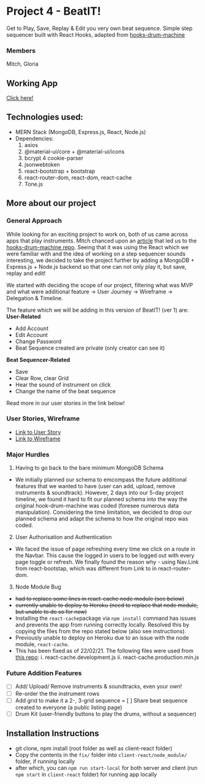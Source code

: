 # Project 4 - BeatIT!
Get to Play, Save, Replay & Edit you very own beat sequence.
Simple step sequencer built with React Hooks, adapted from [hooks-drum-machine](https://github.com/kenwheeler/hooks-drum-machine)

### Members
Mitch, Gloria

## Working App
[Click here!](https://sei26-project4.herokuapp.com/)
  
## Technologies used:
- MERN Stack (MongoDB, Express.js, React, Node.js)
- Dependencies: 
  1. axios
  2. @material-ui/core + @material-ui/icons
  3. bcrypt
  4 cookie-parser
  5. jsonwebtoken
  6. react-bootstrap + bootstrap
  7. react-router-dom, react-dom, react-cache
  8. Tone.js
    
## More about our project
### General Approach
While looking for an exciting project to work on, both of us came across apps that play instruments. 
Mitch chanced upon an [article](https://medium.com/open-graphql/building-a-real-time-collaborative-beatbox-with-react-graphql-96246e9fed80) that led us to the [hooks-drum-machine repo](https://github.com/kenwheeler/hooks-drum-machine). Seeing that it was using the React which we were familiar with and the idea of working on a step sequencer sounds interesting, we decided to take the project further by adding a MongoDB + Express.js + Node.js backend so that one can not only play it, but save, replay and edit!

We started with deciding the scope of our project, filtering what was MVP and what were additional feature -> User Journey -> Wireframe -> Delegation & Timeline.

The feature which we will be adding in this version of BeatIT! (ver 1) are:
**User-Related**
  - Add Account
  - Edit Account
  - Change Password
  - Beat Sequence created are private (only creator can see it)
  
**Beat Sequencer-Related**
  - Save
  - Clear Row, clear Grid
  - Hear the sound of instrument on click
  - Change the name of the beat sequence
    
Read more in our user stories in the link below!
    
### User Stories, Wireframe
- [Link to User Story](https://docs.google.com/document/d/11PR2Pvzlb_E6eEDnZxj19IQ0kj8GwzNpXalNAsgoKBc/edit?usp=sharing)
- [Link to Wireframe](https://www.figma.com/file/XGSvtv1WkJQuKWl8GaR6Dp/Project-4-cool-app-name-wireframe?node-id=0%3A1)

### Major Hurdles
1.  Having to go back to the bare minimum MongoDB Schema
- We initially planned our schema to emcompass the future additional features that we wanted to have (user can add, upload, remove instruments & soundtrack). However, 2 days into our 5-day project timeline, we found it hard to fit our planned schema into the way the original hook-drum-machine was coded (foresee numerous data manipulation). Considering the time limitation, we decided to drop our planned schema and adapt the schema to how the original repo was coded.

2. User Authorisation and Authentication 
- We faced the issue of page refreshing every time we click on a route in the Navbar. This cause the logged in users to be logged out with every page toggle or refresh.
We finally found the reason why - using Nav.Link from react-bootstap, which was different from Link to in react-router-dom. 

3. Node Module Bug
- ~~had to replace some lines in react-cache node module (see below)~~
- ~~currently unable to deploy to Heroku (need to replace that node module, but unable to do so for now)~~
- Installing the `react-cache`package via `npm install` command has issues and prevents the app from running correctly locally. Resolved this by copying the files from the repo stated below (also see instructions).
- Previously unable to deploy on Heroku due to an issue with the node module, `react-cache`.
- This has been fixed as of 22/02/21. The following files were used from [this repo](https://github.com/jaredpalmer/the-platform/tree/c1d20b31a49ab5df01f21448e2e6129ffd51a57e/example/vendor/react-cache):
  i. react-cache.development.js
  ii. react-cache.production.min.js
    
### Future Addition Features
- [ ] Add/ Upload/ Remove instruments & soundtracks, even your own!
- [ ] Re-order the the instrument rows
- [ ] Add grid to make it a 2-, 3-grid sequence
= [ ] Share beat sequence created to everyone (a public listing page)
- [ ] Drum Kit (user-friendly buttons to play the drums, without a sequencer)

## Installation Instructions
 - git clone, npm install (root folder as well as client-react folder)
 - Copy the contents in the `fix/` folder into `client-react/node_module/` folder, if running locally
 - after which, you can `npm run start-local` for both server and client (run `npm start` in `client-react` folder) for running app locally
